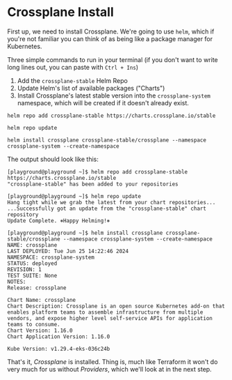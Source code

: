 # Crossplane Install

First up, we need to install Crossplane. We're going to use `helm`, which if you're not familiar you can think of as being like a package manager for Kubernetes.

Three simple commands to run in your terminal (if you don't want to write long lines out, you can paste with `Ctrl + Ins`)

1. Add the `crossplane-stable` Helm Repo
2. Update Helm's list of available packages ("Charts")
3. Install Crossplane's latest stable version into the `crossplane-system` namespace, which will be created if it doesn't already exist.

```shell
helm repo add crossplane-stable https://charts.crossplane.io/stable

helm repo update

helm install crossplane crossplane-stable/crossplane --namespace crossplane-system --create-namespace
```

The output should look like this:

```shell
[playground@playground ~]$ helm repo add crossplane-stable https://charts.crossplane.io/stable
"crossplane-stable" has been added to your repositories

[playground@playground ~]$ helm repo update
Hang tight while we grab the latest from your chart repositories...
...Successfully got an update from the "crossplane-stable" chart repository
Update Complete. ⎈Happy Helming!⎈

[playground@playground ~]$ helm install crossplane crossplane-stable/crossplane --namespace crossplane-system --create-namespace
NAME: crossplane
LAST DEPLOYED: Tue Jun 25 14:22:46 2024
NAMESPACE: crossplane-system
STATUS: deployed
REVISION: 1
TEST SUITE: None
NOTES:
Release: crossplane

Chart Name: crossplane
Chart Description: Crossplane is an open source Kubernetes add-on that enables platform teams to assemble infrastructure from multiple vendors, and expose higher level self-service APIs for application teams to consume.
Chart Version: 1.16.0
Chart Application Version: 1.16.0

Kube Version: v1.29.4-eks-036c24b
```

That's it, _Crossplane_ is installed. Thing is, much like Terraform it won't do very much for us without _Providers_, which we'll look at in the next step.
